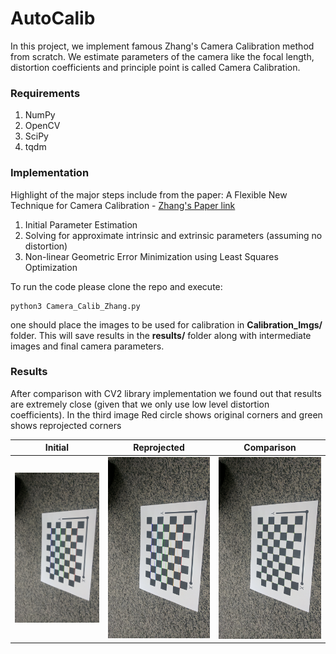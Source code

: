 # AutoCalib

In this project, we implement famous Zhang's Camera Calibration method from scratch. 
We estimate parameters of the camera like the focal length, distortion coefficients and principle point is called Camera Calibration.

### Requirements

1. NumPy
2. OpenCV
3. SciPy
4. tqdm

### Implementation 


Highlight of the major steps include from the paper: 
A Flexible New Technique for Camera Calibration - [Zhang's Paper link](https://www.microsoft.com/en-us/research/wp-content/uploads/2016/02/tr98-71.pdf)

1. Initial Parameter Estimation 
2. Solving for approximate intrinsic and extrinsic parameters (assuming no distortion)
3. Non-linear Geometric Error Minimization using Least Squares Optimization

To run the code please clone the repo and execute:

```
python3 Camera_Calib_Zhang.py
```
one should place the images to be used for calibration in **Calibration_Imgs/** folder.
This will save results in the **results/** folder along with intermediate images and final camera parameters. 


### Results

After comparison with CV2 library implementation we found out that results are extremely close (given that we only use low level distortion coefficients).
In the third image Red circle shows original corners and green shows reprojected corners

| Initial | Reprojected | Comparison | 
|:-------:|:-------:|:-------:|
|<img src="/results/initiate_corners/chessboard_corners_1.jpg" width="300">|<img src="/results/reprojected/1.jpg" width="300">|<img src="/results/comparison/1.jpg" width="300"> |
